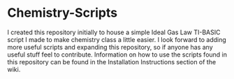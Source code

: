 # Chemistry-Scripts
I created this repository initially to house a simple Ideal Gas Law TI-BASIC script I made to make chemistry class a little easier. I look forward to adding more useful scripts and expanding this repository, so if anyone has any useful stuff feel to contribute. Information on how to use the scripts found in this repository can be found in the Installation Instructions section of the wiki.
